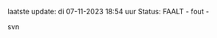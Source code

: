laatste update: 
di 07-11-2023 18:54   uur 
Status: FAALT - fout - 
<div class="service R">svn</div>